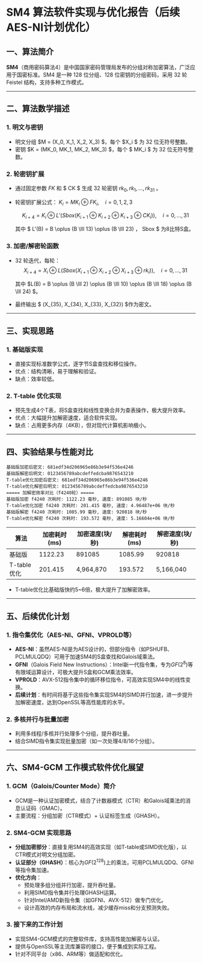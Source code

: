 # SM4 算法软件实现与优化报告（后续AES-NI计划优化）

## 一、算法简介

**SM4**（商用密码算法4）是中国国家密码管理局发布的分组对称加密算法，广泛应用于国密标准。SM4 是一种 128 位分组、128 位密钥的分组密码，采用 32 轮 Feistel 结构，支持多种工作模式。

---

## 二、算法数学描述

### 1. 明文与密钥

- 明文分组 $M = (X_0, X_1, X_2, X_3) $，每个 $X_i $ 为 32 位无符号整数。
- 密钥 $K = (MK_0, MK_1, MK_2, MK_3) $，每个 $ MK_i $ 为 32 位无符号整数。

### 2. 轮密钥扩展

- 通过固定参数 $FK$ 和 $ CK $ 生成 32 轮密钥 $rk_0, rk_1, ..., rk_{31}$ 。

- 轮密钥扩展公式：
  $K_i = MK_i \oplus FK_i, \quad i=0,1,2,3$
  
  
  $$
  K_{i+4} = K_i \oplus L'(Sbox(K_{i+1} \oplus K_{i+2} \oplus K_{i+3} \oplus CK_i)), \quad i=0,...,31
  $$
  
  其中 $ L'(B) = B \oplus (B \lll 13) \oplus (B \lll 23) $，$ Sbox $ 为8比特S盒。

### 3. 加密/解密轮函数

- 32 轮迭代，每轮：
  $$
  X_{i+4} = X_i \oplus L(Sbox(X_{i+1} \oplus X_{i+2} \oplus X_{i+3} \oplus rk_i)), \quad i=0,...,31
  $$
  

  其中 $L(B) = B \oplus (B \lll 2) \oplus (B \lll 10) \oplus (B \lll 18) \oplus (B \lll 24) $。
  
- 最终输出 $ (X_{35}, X_{34}, X_{33}, X_{32}) $作为密文。

---

## 三、实现思路

### 1. 基础版实现

- 直接实现标准数学公式，逐字节S盒查找和移位操作。
- 优点：结构清晰，易于理解和验证。
- 缺点：效率较低。

### 2. T-table 优化实现

- 预先生成4个T表，将S盒查找和线性变换合并为查表操作，极大提升效率。
- 优点：大幅提升加解密速度，适合软件实现。
- 缺点：占用更多内存（4KB），但对现代计算机影响极小。

---

## 四、实验结果与性能对比

```text
基础版加密后密文: 681edf34d206965e86b3e94f536e4246
基础版解密后明文: 0123456789abcdeffedcba9876543210
T-table优化加密后密文: 681edf34d206965e86b3e94f536e4246
T-table优化解密后明文: 0123456789abcdeffedcba9876543210
===== 加解密效率对比（f4240轮）=====
基础版加密 f4240 次耗时: 1122.23 毫秒, 速度: 891085 块/秒
T-table优化加密 f4240 次耗时: 201.415 毫秒, 速度: 4.96487e+06 块/秒
基础版解密 f4240 次耗时: 1085.99 毫秒, 速度: 920818 块/秒
T-table优化解密 f4240 次耗时: 193.572 毫秒, 速度: 5.16604e+06 块/秒
```



| 算法         | 加密耗时(ms) | 加密速度(块/秒) | 解密耗时(ms) | 解密速度(块/秒) |
|--------------|-------------|-----------------|-------------|-----------------|
| 基础版       | 1122.23     | 891085          | 1085.99     | 920818          |
| T-table优化  | 201.415     | 4,964,870       | 193.572     | 5,166,040       |

- T-table优化比基础版快约5~6倍，极大提升了加解密效率。

---

## 五、后续优化计划

### 1. 指令集优化（AES-NI、GFNI、VPROLD等）

- **AES-NI**：虽然AES-NI是为AES设计的，但部分指令（如PSHUFB、PCLMULQDQ）可用于加速SM4的S盒查找和Galois域乘法。
- **GFNI**（Galois Field New Instructions）：Intel新一代指令集，专为$GF(2^8)$等有限域运算设计，可极大提升S盒和GCM乘法效率。
- **VPROLD**：AVX-512指令集中的循环移位指令，可高效实现SM4中的线性变换。
- **后续计划**：有时间将基于这些指令集实现SM4的SIMD并行加速，进一步提升加解密速度，达到OpenSSL等高性能库的水平。

### 2. 多核并行与批量加密

- 利用多线程/多核并行处理多个分组，提升吞吐量。
- 结合SIMD指令集实现批量加密（如一次处理4/8/16个分组）。

---

## 六、SM4-GCM 工作模式软件优化展望

### 1. GCM（Galois/Counter Mode）简介

- GCM是一种认证加密模式，结合了计数器模式（CTR）和Galois域乘法的消息认证码（GMAC）。
- 主要流程：分组加密（CTR模式）+ 认证标签生成（GHASH）。

### 2. SM4-GCM 实现思路

- **分组加密部分**：直接复用SM4的高效实现（如T-table或SIMD优化版），以CTR模式对明文分组加密。
- **认证部分（GHASH）**：核心为$GF(2^128)$上的乘法，可用PCLMULQDQ、GFNI等指令集加速。
- **优化方向**：
  - 预处理多组分组并行加密，提升吞吐量。
  - 利用SIMD指令集并行处理GHASH运算。
  - 针对Intel/AMD新指令集（如GFNI、AVX-512）做专门优化。
  - 设计高效的内存布局和流水线，减少缓存miss和分支预测失败。

### 3. 接下来的工作计划

- 实现SM4-GCM模式的完整软件库，支持高性能加解密与认证。
- 提供与OpenSSL等主流库兼容的接口，便于集成到实际工程。
- 针对不同平台（x86、ARM等）做适配和优化。

